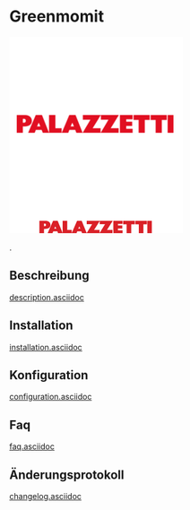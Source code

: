 Greenmomit 
==========

![Palazzetti icon](../images/Palazzetti_icon.png)

\.

Beschreibung 
-----------

[description.asciidoc](description.asciidoc)

Installation 
------------

[installation.asciidoc](installation.asciidoc)

Konfiguration 
-------------

[configuration.asciidoc](configuration.asciidoc)

Faq 
---

[faq.asciidoc](faq.asciidoc)

Änderungsprotokoll 
---------

[changelog.asciidoc](changelog.asciidoc)
